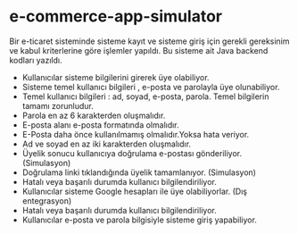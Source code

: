 # e-commerce-app-simulator
Bir e-ticaret sisteminde sisteme kayıt ve sisteme giriş için gerekli gereksinim ve kabul kriterlerine göre işlemler yapıldı. 
Bu sisteme ait Java backend kodları yazıldı.

- Kullanıcılar sisteme bilgilerini girerek üye olabiliyor.
- Sisteme temel kullanıcı bilgileri , e-posta ve parolayla üye olunabiliyor. 
- Temel kullanıcı bilgileri : ad, soyad, e-posta, parola. Temel bilgilerin tamamı zorunludur.
- Parola en az 6 karakterden oluşmalıdır.
- E-posta alanı e-posta formatında olmalıdır. 
- E-Posta daha önce kullanılmamış olmalıdır.Yoksa hata veriyor. 
- Ad ve soyad en az iki karakterden oluşmalıdır.
- Üyelik sonucu kullanıcıya doğrulama e-postası gönderiliyor. (Simulasyon)
- Doğrulama linki tıklandığında üyelik tamamlanıyor. (Simulasyon)
- Hatalı veya başarılı durumda kullanıcı bilgilendiriliyor.
- Kullanıcılar sisteme Google hesapları ile üye olabiliyorlar. (Dış entegrasyon)
- Hatalı veya başarılı durumda kullanıcı bilgilendiriliyor.
- Kullanıcılar e-posta ve parola bilgisiyle sisteme giriş yapabiliyor.
